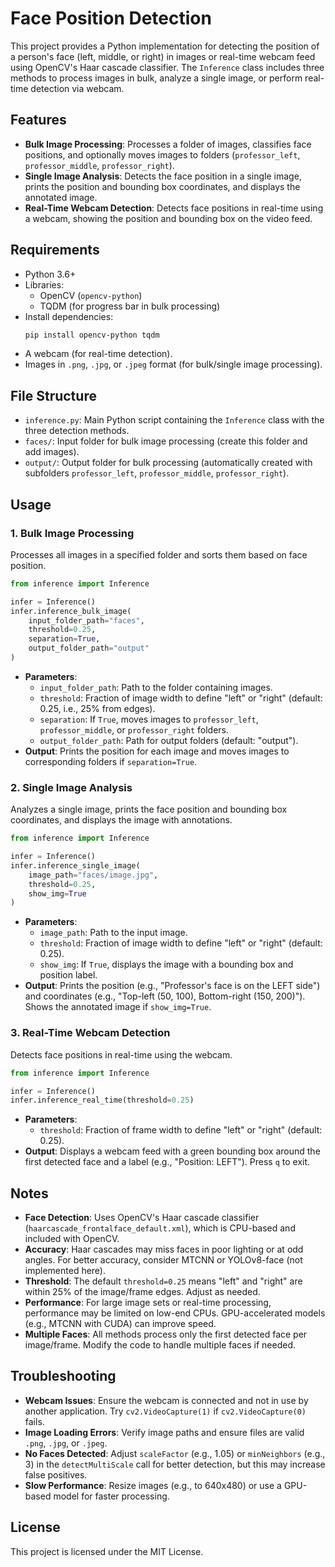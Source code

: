 # Face Position Detection

This project provides a Python implementation for detecting the position of a person's face (left, middle, or right) in images or real-time webcam feed using OpenCV's Haar cascade classifier. The `Inference` class includes three methods to process images in bulk, analyze a single image, or perform real-time detection via webcam.

## Features
- **Bulk Image Processing**: Processes a folder of images, classifies face positions, and optionally moves images to folders (`professor_left`, `professor_middle`, `professor_right`).
- **Single Image Analysis**: Detects the face position in a single image, prints the position and bounding box coordinates, and displays the annotated image.
- **Real-Time Webcam Detection**: Detects face positions in real-time using a webcam, showing the position and bounding box on the video feed.

## Requirements
- Python 3.6+
- Libraries:
  - OpenCV (`opencv-python`)
  - TQDM (for progress bar in bulk processing)
- Install dependencies:
  ```bash
  pip install opencv-python tqdm
  ```
- A webcam (for real-time detection).
- Images in `.png`, `.jpg`, or `.jpeg` format (for bulk/single image processing).

## File Structure
- `inference.py`: Main Python script containing the `Inference` class with the three detection methods.
- `faces/`: Input folder for bulk image processing (create this folder and add images).
- `output/`: Output folder for bulk processing (automatically created with subfolders `professor_left`, `professor_middle`, `professor_right`).

## Usage

### 1. Bulk Image Processing
Processes all images in a specified folder and sorts them based on face position.

```python
from inference import Inference

infer = Inference()
infer.inference_bulk_image(
    input_folder_path="faces",
    threshold=0.25,
    separation=True,
    output_folder_path="output"
)
```

- **Parameters**:
  - `input_folder_path`: Path to the folder containing images.
  - `threshold`: Fraction of image width to define "left" or "right" (default: 0.25, i.e., 25% from edges).
  - `separation`: If `True`, moves images to `professor_left`, `professor_middle`, or `professor_right` folders.
  - `output_folder_path`: Path for output folders (default: "output").
- **Output**: Prints the position for each image and moves images to corresponding folders if `separation=True`.

### 2. Single Image Analysis
Analyzes a single image, prints the face position and bounding box coordinates, and displays the image with annotations.

```python
from inference import Inference

infer = Inference()
infer.inference_single_image(
    image_path="faces/image.jpg",
    threshold=0.25,
    show_img=True
)
```

- **Parameters**:
  - `image_path`: Path to the input image.
  - `threshold`: Fraction of image width to define "left" or "right" (default: 0.25).
  - `show_img`: If `True`, displays the image with a bounding box and position label.
- **Output**: Prints the position (e.g., "Professor's face is on the LEFT side") and coordinates (e.g., "Top-left (50, 100), Bottom-right (150, 200)"). Shows the annotated image if `show_img=True`.

### 3. Real-Time Webcam Detection
Detects face positions in real-time using the webcam.

```python
from inference import Inference

infer = Inference()
infer.inference_real_time(threshold=0.25)
```

- **Parameters**:
  - `threshold`: Fraction of frame width to define "left" or "right" (default: 0.25).
- **Output**: Displays a webcam feed with a green bounding box around the first detected face and a label (e.g., "Position: LEFT"). Press `q` to exit.

## Notes
- **Face Detection**: Uses OpenCV's Haar cascade classifier (`haarcascade_frontalface_default.xml`), which is CPU-based and included with OpenCV.
- **Accuracy**: Haar cascades may miss faces in poor lighting or at odd angles. For better accuracy, consider MTCNN or YOLOv8-face (not implemented here).
- **Threshold**: The default `threshold=0.25` means "left" and "right" are within 25% of the image/frame edges. Adjust as needed.
- **Performance**: For large image sets or real-time processing, performance may be limited on low-end CPUs. GPU-accelerated models (e.g., MTCNN with CUDA) can improve speed.
- **Multiple Faces**: All methods process only the first detected face per image/frame. Modify the code to handle multiple faces if needed.

## Troubleshooting
- **Webcam Issues**: Ensure the webcam is connected and not in use by another application. Try `cv2.VideoCapture(1)` if `cv2.VideoCapture(0)` fails.
- **Image Loading Errors**: Verify image paths and ensure files are valid `.png`, `.jpg`, or `.jpeg`.
- **No Faces Detected**: Adjust `scaleFactor` (e.g., 1.05) or `minNeighbors` (e.g., 3) in the `detectMultiScale` call for better detection, but this may increase false positives.
- **Slow Performance**: Resize images (e.g., to 640x480) or use a GPU-based model for faster processing.

## License
This project is licensed under the MIT License.